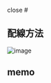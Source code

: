 close #
## 配線方法
![image](https://user-images.githubusercontent.com/58362633/99500702-105d3100-29be-11eb-9d5e-fa521cddfc68.png)

## memo
